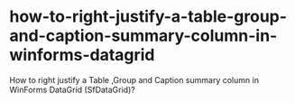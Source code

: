# how-to-right-justify-a-table-group-and-caption-summary-column-in-winforms-datagrid
How to right justify a Table ,Group and Caption summary column in WinForms DataGrid (SfDataGrid)?
